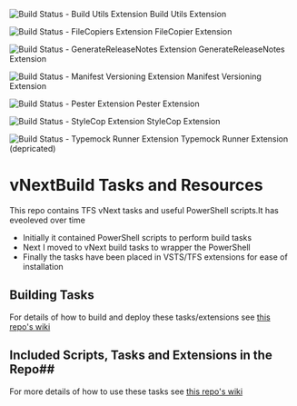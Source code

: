 ![Build Status - Build Utils Extension](https://richardfennell.visualstudio.com/_apis/public/build/definitions/670b3a60-2021-47ab-a88b-d76ebd888a2f/28/badge) Build Utils Extension 

![Build Status - FileCopiers Extension](https://richardfennell.visualstudio.com/DefaultCollection/_apis/public/build/definitions/670b3a60-2021-47ab-a88b-d76ebd888a2f/21/badge) FileCopier Extension 

![Build Status - GenerateReleaseNotes Extension](
https://richardfennell.visualstudio.com/DefaultCollection/_apis/public/build/definitions/670b3a60-2021-47ab-a88b-d76ebd888a2f/23/badge) GenerateReleaseNotes Extension 

![Build Status - Manifest Versioning Extension](
https://richardfennell.visualstudio.com/DefaultCollection/_apis/public/build/definitions/670b3a60-2021-47ab-a88b-d76ebd888a2f/25/badge) Manifest Versioning Extension 

![Build Status - Pester Extension](
https://richardfennell.visualstudio.com/_apis/public/build/definitions/670b3a60-2021-47ab-a88b-d76ebd888a2f/27/badge) Pester Extension 

![Build Status - StyleCop Extension](
https://richardfennell.visualstudio.com/_apis/public/build/definitions/670b3a60-2021-47ab-a88b-d76ebd888a2f/26/badge) StyleCop Extension 

![Build Status - Typemock Runner Extension](
https://richardfennell.visualstudio.com/DefaultCollection/_apis/public/build/definitions/670b3a60-2021-47ab-a88b-d76ebd888a2f/24/badge) Typemock Runner Extension (depricated)

# vNextBuild Tasks and Resources

This repo contains TFS vNext tasks and useful PowerShell scripts.It has eveoleved over time

- Initially it contained PowerShell scripts to perform build tasks
- Next I moved to vNext build tasks to wrapper the PowerShell
- Finally the tasks have been placed in VSTS/TFS extensions for ease of installation 

## Building Tasks ##

For details of how to build and deploy these tasks/extensions see [this repo's wiki](https://github.com/rfennell/vNextBuild/wiki)

## Included Scripts, Tasks and Extensions in the Repo##
For more details of how to use these tasks see [this repo's wiki](https://github.com/rfennell/vNextBuild/wiki)

